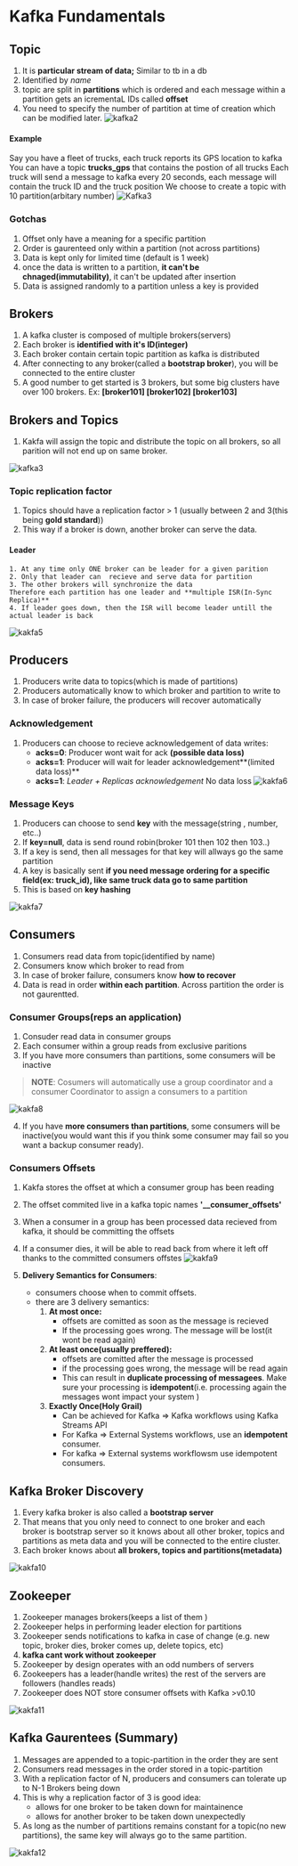 # Kafka Fundamentals 

## Topic

1. It is **particular stream of data;** Similar to tb in a db 
2. Identified by _name_
3. topic are split in __partitions__ which is ordered and each message within a partition gets an icrementaL IDs called __offset__
4. You need to specify the number of partition at time of creation  which can be modified later. 
![kafka2](./.idea/kafka2.png)

#### Example
Say you have a fleet of trucks, each truck reports its GPS location to kafka
You can have a topic __trucks_gps__ that contains the postion of all trucks 
Each truck will send a message to kafka every 20 seconds, each message will contain the truck ID and the truck position 
We choose to create a topic with 10 partition(arbitary number)
    ![Kafka3](./.idea/kafka3.png)

### Gotchas 
1. Offset only have a meaning for a specific partition 
2. Order is gaurenteed only within a partition (not across partitions)
3. Data is kept only for limited time (default is 1 week)
4. once the data is written to a partition, **it can't be chnaged(immutability)**, it can't be updated after insertion
5. Data is assigned randomly to a partition unless a key is provided 
    
## Brokers 

1. A kafka cluster is composed of multiple brokers(servers)
2. Each broker is **identified with it's ID(integer)**
3. Each broker contain certain topic partition as kafka is distributed
4. After connecting to any broker(called a **bootstrap broker**), you will be connected to the entire cluster 
5. A good number to get started is 3 brokers, but some big clusters have over 100 brokers. 
    Ex: **[broker101]  [broker102]   [broker103]**

## Brokers and Topics 
1. Kakfa will assign the topic and distribute the topic on all brokers, so all parition will not end up on same broker. 

![kafka3](./.idea/kafka4.png)

### Topic replication factor
1. Topics should have a replication factor > 1 (usually between 2 and 3(this being **gold standard**))
2. This way if a broker is down, another broker can serve the data. 

#### Leader 

    1. At any time only ONE broker can be leader for a given parition
    2. Only that leader can  recieve and serve data for partition 
    3. The other brokers will synchronize the data 
    Therefore each partition has one leader and **multiple ISR(In-Sync Replica)**
    4. If leader goes down, then the ISR will become leader untill the actual leader is back

![kakfa5](./.idea/kafka5.png)

## Producers

1. Producers write data to topics(which is made of partitions)
2. Producers automatically know to which broker and partition to write to
3. In case of broker failure, the producers will recover automatically 

### Acknowledgement

1. Producers can choose to recieve acknowledgement of data writes: 
    * **acks=0**: Producer wont wait for ack **(possible data loss)**
    * **acks=1**: Producer will wait for leader acknowledgement**(limited data loss)**
    * **acks=1**: **Leader + Replicas* acknowledgement* No data loss 
![kakfa6](./.idea/kafka6.png)

### Message Keys

1. Producers can choose to send **key** with the message(string , number, etc..)
2. If **key=null**, data is send round robin(broker 101 then 102 then 103..)
3. If a key is send, then all messages for that key will allways go the same partition 
4. A key is basically sent **if you need message ordering for a specific field(ex: truck_id), like same truck data go to same partition**
5. This is based on **key hashing**

![kakfa7](./.idea/kafka7.png)

## Consumers 

1. Consumers read data from topic(identified by name)
2. Consumers know which broker to read from 
3. In case of broker failure, consumers know **how to recover** 
4. Data is read in order **within each partition**. Across partition the order is not gaurentted. 

### Consumer Groups(reps an application)

1. Consuder read data in consumer groups
2. Each consumer within a group reads from exclusive paritions 
3. If you have more consumers than partitions, some consumers will be inactive 
> __NOTE__: Cosumers will automatically use a group coordinator and a consumer Coordinator to assign a consumers to a partition 

![kakfa8](./.idea/kafka8.png)

4. If you have **more consumers than partitions**, some consumers will be inactive(you would want this if you think some consumer may fail so you want a backup consumer ready).

### Consumers Offsets 

1. Kakfa stores the offset at which a consumer group has been reading
2. The offset commited live in a kafka topic names **'__consumer_offsets'** 
3. When a consumer in a group has been processed data recieved from kafka, it should be committing the offsets 
4. If a consumer dies, it will be able to read back from where it left off thanks to the committed consumers offstes 
![kakfa9](./.idea/kafka9.png) 

5. **Delivery Semantics for Consumers**: 
    * consumers choose when to commit offsets. 
    * there are 3 delivery semantics: 
        1. __At most once:__ 
            * offsets are comitted as soon as the message is recieved
            * If the processing goes wrong. The message will be lost(it wont be read again)
        2. __At least once(usually preffered):__
            * offsets are comitted after the message is processed
            * if the processing goes wrong, the message will be read again
            * This can result in **duplicate processing of messagees**. Make sure your processing is **idempotent**(i.e. processing again the messages wont impact your system ) 
        3. __Exactly Once(Holy Grail)__
            * Can be achieved for Kafka => Kafka workflows using Kafka Streams API
            * For Kafka => External Systems workflows, use an **idempotent** consumer. 
            * For kafka => External systems workflowsm use idempotent consumers. 

## Kafka Broker Discovery 

1. Every kafka broker is also called a __bootstrap server__
2. That means that you only need to connect to one broker and each broker is bootstrap server so it knows about all other broker, topics and partitions as meta data and you will be connected to the entire cluster. 
3. Each broker knows about **all brokers, topics and partitions(metadata)**

![kakfa10](./.idea/kafka10.png) 

## Zookeeper 

1. Zookeeper manages brokers(keeps a list of them )
2. Zookeeper helps in performing leader election for partitions 
3. Zookeeper sends notifications to kafka in case of change (e.g. new topic, broker dies, broker comes up, delete topics, etc)
4. **kafka cant work without zookeeper**
5. Zookeeper by design operates with an odd numbers of servers
6. Zookeepers has a leader(handle writes) the rest of the servers are followers (handles reads)
7. Zookeeper does NOT store consumer offsets with Kafka >v0.10

![kakfa11](./.idea/kafka11.png) 

## Kafka Gaurentees (Summary)

1. Messages are appended to a topic-partition in the order they are sent 
2. Consumers read messages in the order stored in a topic-partition 
3. With a replication factor of N, producers and consumers can tolerate up to N-1 Brokers being down 
4. This is why a replication factor of 3 is good idea: 
    * allows for one broker to be taken down for maintainence 
    * allows for another broker to be taken down unexpectedly 
5. As long as the number of partitions remains constant for a topic(no new partitions), the same key will always go to the same partition. 

![kakfa12](./.idea/kafka12.png) 